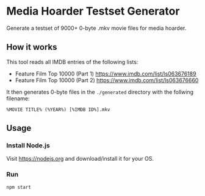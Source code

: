 # Media Hoarder Testset Generator

Generate a testset of 9000+ 0-byte .mkv movie files for media hoarder.

## How it works

This tool reads all IMDB entries of the following lists:

- Feature Film Top 10000 (Part 1) <https://www.imdb.com/list/ls063676189>
- Feature Film Top 10000 (Part 2) <https://www.imdb.com/list/ls063676660>

It then generates 0-byte files in the `./generated` directory with the follwing filename: 

```text
%MOVIE TITLE% (%YEAR%) [%IMDB ID%].mkv
```

## Usage

### Install Node.js

Visit <https://nodejs.org> and download/install it for your OS.

### Run

```bash
npm start
```
